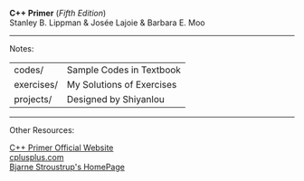 **C++ Primer** (_Fifth Edition_)  
Stanley B. Lippman & Josée Lajoie & Barbara E. Moo  

---
Notes:  
<table>
<tr>
<td>codes/</td>
<td>Sample Codes in Textbook</td>
</tr>
<tr>
<td>exercises/</td>
<td>My Solutions of Exercises</td>
</tr>
<tr>
<td>projects/</td>
<td>Designed by Shiyanlou</td>
</tr>
</table>

---
Other Resources:  

[C++ Primer Official Website](http://www.informit.com/store/c-plus-plus-primer-9780321714114)  
[cplusplus.com](http://www.cplusplus.com/)  
[Bjarne Stroustrup's HomePage](http://www.stroustrup.com/index.html)  
